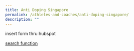 ```yaml
---
title: Anti Doping Singapore
permalink: /athletes-and-coaches/anti-doping-singapore/
description: ""
---
```

insert form thru hubspot

[search function](https://share.hsforms.com/1VzTGbz6kRlC3gwYbZ_kEbA3p5mz)